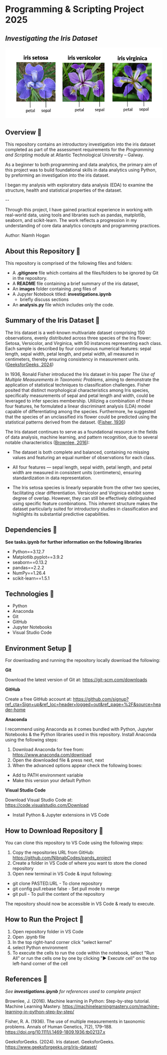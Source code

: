 # Programming & Scripting Project 2025

## *Investigating the Iris Dataset* 

![Alt text](images/iris-species.png)


## Overview 🌱


This repository contains an introductory investigation into the iris dataset completed as part of the assessment requirements for the *Programming and Scripting* module at Atlantic Technological University – Galway.

As a beginner to both programming and data analytics, the primary aim of this project was to build foundational skills in data analytics using Python, by preforming an investigation into the iris dataset.

I began my analysis with exploratory data analysis (EDA) to examine the structure, health and statistical properties of the dataset.

--

Through this project, I have gained practical experience in working with real-world data, using tools and libraries such as pandas, matplotlib, seaborn, and scikit-learn. The work reflects a progression in my understanding of core data analytics concepts and programming practices.

Author: Niamh Hogan

## About this Repository 🌸

This repository is comprised of the following files and folders:

* A **.gitignore** file which contains all the files/folders to be ignored by Git in the repository.
* A **README** file containing a brief summary of the iris dataset, 
* An **images** folder containing .png files of
* A Jupyter Notebook titled: **investigations.ipynb**  
  - briefly discuss sections
* An **analysis.py** file which includes only the code.


## Summary of the Iris Dataset 🌸

The Iris dataset is a well-known multivariate dataset comprising 150 observations, evenly distributed across three species of the Iris flower: Setosa, Versicolor, and Virginica, with 50 instances representing each class. Each sample is described by four continuous numerical features: sepal length, sepal width, petal length, and petal width, all measured in centimeters, thereby ensuring consistency in measurement units. ([GeeksforGeeks, 2024](https://www.geeksforgeeks.org/iris-dataset/))

In 1936, Ronald Fisher introduced the Iris dataset in his paper *The Use of Multiple Measurements in Taxonomic Problems*, aiming to demonstrate the application of statistical techniques to classification challenges. Fisher posited that distinct morphological characteristics among Iris species, specifically measurements of sepal and petal length and width, could be leveraged to infer species membership. Utilizing a combination of these four features, he formulated a linear discriminant analysis (LDA) model capable of differentiating among the species. Furthermore, he suggested that the species of an unclassified iris flower could be predicted using the statistical patterns derived from the dataset. ([Fisher, 1936](https://www.semanticscholar.org/paper/THE-USE-OF-MULTIPLE-MEASUREMENTS-IN-TAXONOMIC-Fisher/ab21376e43ac90a4eafd14f0f02a0c87502b6bbf))

The Iris dataset continues to serve as a foundational resource in the fields of data analysis, machine learning, and pattern recognition, due to several notable characteristics ([Brownlee, 2016](https://machinelearningmastery.com/machine-learning-in-python-step-by-step/)):  

  - The dataset is both complete and balanced, containing no missing values and featuring an equal number of observations for each class.

  - All four features — sepal length, sepal width, petal length, and petal width are measured in consistent units (centimeters), ensuring standardization in data representation.

  - The Iris setosa species is linearly separable from the other two species, facilitating clear differentiation. Versicolor and Virginica exhibit some degree of overlap. However, they can still be effectively distinguished using specific feature combinations. This inherent structure makes the dataset particularly suited for introductory studies in classification and highlights its substantial predictive capabilities.

## Dependencies 🌸

**See tasks.ipynb for further information on the following libraries** 
- Python==3.12.7  
- Matplotlib.pyplot==3.9.2 
- seaborn==0.13.2  
- pandas==2.2.2
- NumPy==1.26.4
- scikit-learn==1.5.1

## Technologies 🌸  
- Python
- Anaconda
- Git
- GitHub
- Jupyter Notebooks
- Visual Studio Code

## Environment Setup 🌸  

For downloading and running the repository locally download the following:

**Git**

Download the latest version of Git at:
https://git-scm.com/downloads

**GitHub**

Create a free GitHub account at:
https://github.com/signup?ref_cta=Sign+up&ref_loc=header+logged+out&ref_page=%2F&source=header-home

**Anaconda**

I recommend using Anaconda as it comes bundled with Python, Jupyter Notebooks & the Python libraries used in this repository.
Install Anaconda using the following steps:

  1. Download Anaconda for free from:  
  https://www.anaconda.com/download  
  2. Open the downloaded file & press next, next
  3. When the advanced options appear check the following boxes:
  - Add to PATH environment variable
  - Make this version your default Python

**Visual Studio Code**

Download Visual Studio Code at:  
https://code.visualstudio.com/Download

  - Install Python & Jupyter extensions in VS Code

## How to Download Repository 🌸  

You can clone this repository to VS Code using the following steps:

  1. Copy the repositories URL from GitHub:  
  https://github.com/NibnabCodes/pands_project
  2. Create a folder in VS Code of where you want to store the cloned repository
  3. Open new terminal in VS Code & input following:
  - git clone PASTED.URL - To clone repository
  - git config pull.rebase false - Set pull mode to merge
  - git pull - To pull the content of the repository

The repository should now be accessible in VS Code & ready to execute.

## How to Run the Project 🌸  
  1. Open repository folder in VS Code
  2. Open .ipynb file
  3. In the top right-hand corner click "select kernel"
  4. select Python environment
  5. To execute the cells to run the code within the notebook, select "Run All" or run the cells one by one by clicking "▶️ Execute cell" on the top left-hand corner of the cell


## References 🌸

*See **investigations.ipynb** for references used to complete project*

Brownlee, J. (2016). Machine learning in Python: Step-by-step tutorial. Machine Learning Mastery. https://machinelearningmastery.com/machine-learning-in-python-step-by-step/

Fisher, R. A. (1936). The use of multiple measurements in taxonomic problems. Annals of Human Genetics, 7(2), 179–188. https://doi.org/10.1111/j.1469-1809.1936.tb02137.x

GeeksforGeeks. (2024). Iris dataset. GeeksforGeeks. https://www.geeksforgeeks.org/iris-dataset/